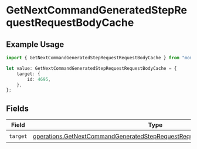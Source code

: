 # GetNextCommandGeneratedStepRequestRequestBodyCache

## Example Usage

```typescript
import { GetNextCommandGeneratedStepRequestRequestBodyCache } from "momentic/models/operations";

let value: GetNextCommandGeneratedStepRequestRequestBodyCache = {
    target: {
        id: 4695,
    },
};
```

## Fields

| Field                                                                                                                                                                    | Type                                                                                                                                                                     | Required                                                                                                                                                                 | Description                                                                                                                                                              |
| ------------------------------------------------------------------------------------------------------------------------------------------------------------------------ | ------------------------------------------------------------------------------------------------------------------------------------------------------------------------ | ------------------------------------------------------------------------------------------------------------------------------------------------------------------------ | ------------------------------------------------------------------------------------------------------------------------------------------------------------------------ |
| `target`                                                                                                                                                                 | [operations.GetNextCommandGeneratedStepRequestRequestBodyLastCommand7Target](../../models/operations/getnextcommandgeneratedsteprequestrequestbodylastcommand7target.md) | :heavy_check_mark:                                                                                                                                                       | N/A                                                                                                                                                                      |